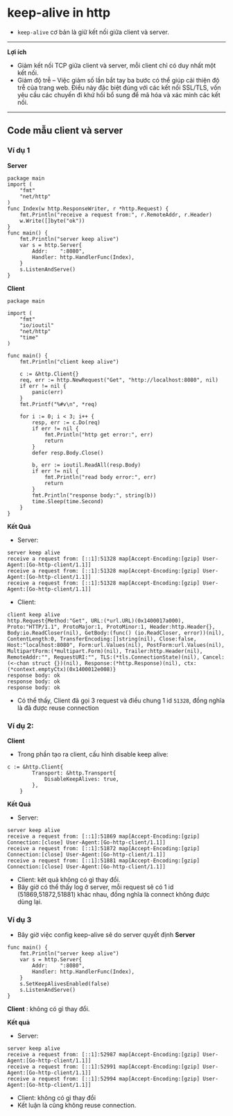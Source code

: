 # keep-alive in http
* `keep-alive` cơ bản là giữ kết nối giữa client và server.
-----
**Lợi ích**
* Giảm kết nối TCP giữa client và server, mỗi client chỉ có duy nhất một kết nối.
* Giảm độ trễ – Việc giảm số lần bắt tay ba bước có thể giúp cải thiện độ trễ của trang web. Điều này đặc biệt đúng với các kết nối SSL/TLS, vốn yêu cầu các chuyến đi khứ hồi bổ sung để mã hóa và xác minh các kết nối.
-----
## Code mẫu client và server
### Ví dụ 1
**Server**
```
package main
import (
	"fmt"
	"net/http"
)
func Index(w http.ResponseWriter, r *http.Request) {
	fmt.Println("receive a request from:", r.RemoteAddr, r.Header)
	w.Write([]byte("ok"))
}
func main() {
	fmt.Println("server keep alive")
	var s = http.Server{
		Addr:    ":8080",
		Handler: http.HandlerFunc(Index),
	}
	s.ListenAndServe()
}
```
**Client**
```
package main

import (
	"fmt"
	"io/ioutil"
	"net/http"
	"time"
)

func main() {
	fmt.Println("client keep alive")

	c := &http.Client{}
	req, err := http.NewRequest("Get", "http://localhost:8080", nil)
	if err != nil {
		panic(err)
	}
	fmt.Printf("%#v\n", *req)

	for i := 0; i < 3; i++ {
		resp, err := c.Do(req)
		if err != nil {
			fmt.Println("http get error:", err)
			return
		}
		defer resp.Body.Close()

		b, err := ioutil.ReadAll(resp.Body)
		if err != nil {
			fmt.Println("read body error:", err)
			return
		}
		fmt.Println("response body:", string(b))
		time.Sleep(time.Second)
	}
}
```
**Kết Quả**
* Server:
```
server keep alive
receive a request from: [::1]:51328 map[Accept-Encoding:[gzip] User-Agent:[Go-http-client/1.1]]
receive a request from: [::1]:51328 map[Accept-Encoding:[gzip] User-Agent:[Go-http-client/1.1]]
receive a request from: [::1]:51328 map[Accept-Encoding:[gzip] User-Agent:[Go-http-client/1.1]]
```
* Client:
```
client keep alive
http.Request{Method:"Get", URL:(*url.URL)(0x1400017a000), Proto:"HTTP/1.1", ProtoMajor:1, ProtoMinor:1, Header:http.Header{}, Body:io.ReadCloser(nil), GetBody:(func() (io.ReadCloser, error))(nil), ContentLength:0, TransferEncoding:[]string(nil), Close:false, Host:"localhost:8080", Form:url.Values(nil), PostForm:url.Values(nil), MultipartForm:(*multipart.Form)(nil), Trailer:http.Header(nil), RemoteAddr:"", RequestURI:"", TLS:(*tls.ConnectionState)(nil), Cancel:(<-chan struct {})(nil), Response:(*http.Response)(nil), ctx:(*context.emptyCtx)(0x1400012e008)}
response body: ok
response body: ok
response body: ok
```
* Có thể thấy, Client đã gọi 3 request và điều chung 1 id `51328`, đồng nghĩa là đã được reuse connection

### Ví dụ 2:
**Client**
* Trong phần tạo ra client, cấu hình disable keep alive:
```
c := &http.Client{
		Transport: &http.Transport{
			DisableKeepAlives: true,
		},
	}
```
**Kết Quả**
* Server:
```
server keep alive
receive a request from: [::1]:51869 map[Accept-Encoding:[gzip] Connection:[close] User-Agent:[Go-http-client/1.1]]
receive a request from: [::1]:51872 map[Accept-Encoding:[gzip] Connection:[close] User-Agent:[Go-http-client/1.1]]
receive a request from: [::1]:51881 map[Accept-Encoding:[gzip] Connection:[close] User-Agent:[Go-http-client/1.1]]
```
* Client: kêt quả không có gì thay đổi.
* Bây giờ có thể thấy log ở server, mỗi request sẽ có 1 id (51869,51872,51881) khác nhau, đồng nghĩa là connect không được dùng lại.

### Ví dụ 3
* Bây giờ việc config keep-alive sẽ do server quyết định
**Server**
```
func main() {
	fmt.Println("server keep alive")
	var s = http.Server{
		Addr:    ":8080",
		Handler: http.HandlerFunc(Index),
	}
	s.SetKeepAlivesEnabled(false)
	s.ListenAndServe()
}
```
**Client** : không có gì thay đổi.

**Kết quả**
* Server:
```
server keep alive
receive a request from: [::1]:52987 map[Accept-Encoding:[gzip] User-Agent:[Go-http-client/1.1]]
receive a request from: [::1]:52991 map[Accept-Encoding:[gzip] User-Agent:[Go-http-client/1.1]]
receive a request from: [::1]:52994 map[Accept-Encoding:[gzip] User-Agent:[Go-http-client/1.1]]
```
* Client: không có gì thay đổi
* Kết luận là cũng không reuse connection.